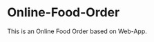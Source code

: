 # Online-Food-Order

This is an Online Food Order based on Web-App.



























































































































































































































































































